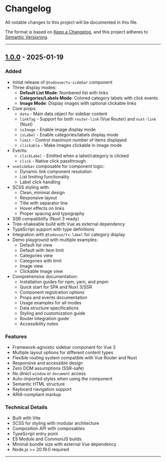 # Changelog

All notable changes to this project will be documented in this file.

The format is based on [Keep a Changelog](https://keepachangelog.com/en/1.1.0/),
and this project adheres to [Semantic Versioning](https://semver.org/spec/v2.0.0.html).

---
## [1.0.0] - 2025-01-19

### Added
- Initial release of `@todovue/tv-sidebar` component
- Three display modes:
  - **Default List Mode**: Numbered list with links
  - **Categories/Labels Mode**: Colored category labels with click events
  - **Image Mode**: Display images with optional clickable links
- Core props:
  - `data` - Main data object for sidebar content
  - `linkTag` - Support for both `router-link` (Vue Router) and `nuxt-link` (Nuxt)
  - `isImage` - Enable image display mode
  - `isLabel` - Enable categories/labels display mode
  - `limit` - Control maximum number of items displayed
  - `clickable` - Make images clickable in image mode
- Events:
  - `clickLabel` - Emitted when a label/category is clicked
  - `click` - Native click passthrough
- `useSidebar` composable for component logic:
  - Dynamic link component resolution
  - List limiting functionality
  - Label click handling
- SCSS styling with:
  - Clean, minimal design
  - Responsive layout
  - Title with separator line
  - Hover effects on links
  - Proper spacing and typography
- SSR compatibility (Nuxt 3 ready)
- Tree-shakeable build with Vue as external dependency
- TypeScript support with type definitions
- Integration with `@todovue/tv-label` for category display
- Demo playground with multiple examples:
  - Default list view
  - Default with item limit
  - Categories view
  - Categories with limit
  - Image view
  - Clickable image view
- Comprehensive documentation:
  - Installation guides for npm, yarn, and pnpm
  - Quick start for SPA and Nuxt 3/SSR
  - Component registration options
  - Props and events documentation
  - Usage examples for all modes
  - Data structure specifications
  - Styling and customization guide
  - Router integration guide
  - Accessibility notes

### Features
- Framework-agnostic sidebar component for Vue 3
- Multiple layout options for different content types
- Flexible routing system compatible with Vue Router and Nuxt
- Responsive and accessible design
- Zero DOM assumptions (SSR-safe)
- No direct `window` or `document` access
- Auto-imported styles when using the component
- Semantic HTML structure
- Keyboard navigation support
- ARIA-compliant markup

### Technical Details
- Built with Vite
- SCSS for styling with modular architecture
- Composition API with composables
- TypeScript entry point
- ES Module and CommonJS builds
- Minimal bundle size with external Vue dependency
- Node.js >= 20.19.0 required

---
[1.0.0]: https://github.com/TODOvue/tv-sidebar/pull/1/files
